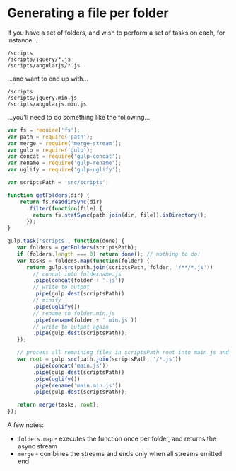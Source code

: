 # Generating a file per folder

If you have a set of folders, and wish to perform a set of tasks on each, for instance...

```
/scripts
/scripts/jquery/*.js
/scripts/angularjs/*.js
```

...and want to end up with...

```
/scripts
/scripts/jquery.min.js
/scripts/angularjs.min.js
```

...you'll need to do something like the following...

``` javascript
var fs = require('fs');
var path = require('path');
var merge = require('merge-stream');
var gulp = require('gulp');
var concat = require('gulp-concat');
var rename = require('gulp-rename');
var uglify = require('gulp-uglify');

var scriptsPath = 'src/scripts';

function getFolders(dir) {
    return fs.readdirSync(dir)
      .filter(function(file) {
        return fs.statSync(path.join(dir, file)).isDirectory();
      });
}

gulp.task('scripts', function(done) {
   var folders = getFolders(scriptsPath);
   if (folders.length === 0) return done(); // nothing to do!
   var tasks = folders.map(function(folder) {
      return gulp.src(path.join(scriptsPath, folder, '/**/*.js'))
        // concat into foldername.js
        .pipe(concat(folder + '.js'))
        // write to output
        .pipe(gulp.dest(scriptsPath)) 
        // minify
        .pipe(uglify())    
        // rename to folder.min.js
        .pipe(rename(folder + '.min.js')) 
        // write to output again
        .pipe(gulp.dest(scriptsPath));    
   });

   // process all remaining files in scriptsPath root into main.js and main.min.js files
   var root = gulp.src(path.join(scriptsPath, '/*.js'))
        .pipe(concat('main.js'))
        .pipe(gulp.dest(scriptsPath))
        .pipe(uglify())
        .pipe(rename('main.min.js'))
        .pipe(gulp.dest(scriptsPath));

   return merge(tasks, root);
});
```

A few notes:

- `folders.map` - executes the function once per folder, and returns the async stream
- `merge` - combines the streams and ends only when all streams emitted end
